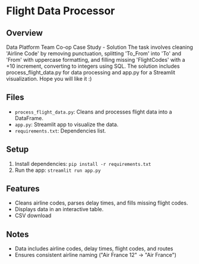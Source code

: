 # Flight Data Processor

## Overview
Data Platform Team Co-op Case Study - Solution
The task involves cleaning 'Airline Code' by removing punctuation, splitting 'To_From' into 'To' and 'From' with uppercase formatting, and filling missing 'FlightCodes' with a +10 increment, converting to integers using SQL. The solution includes process_flight_data.py for data processing and app.py for a Streamlit visualization. Hope you will like it :)

## Files
- `process_flight_data.py`: Cleans and processes flight data into a DataFrame.
- `app.py`: Streamlit app to visualize the data.
- `requirements.txt`: Dependencies list.

## Setup
1. Install dependencies: `pip install -r requirements.txt`
2. Run the app: `streamlit run app.py`

## Features
- Cleans airline codes, parses delay times, and fills missing flight codes.
- Displays data in an interactive table.
- CSV download


## Notes
- Data includes airline codes, delay times, flight codes, and routes
- Ensures consistent airline naming ("Air France 12" -> "Air France")
